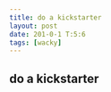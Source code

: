 ```yaml
---
title: do a kickstarter
layout: post
date: 201-0-1 T:5:6
tags: [wacky]
---
```

## do a kickstarter

